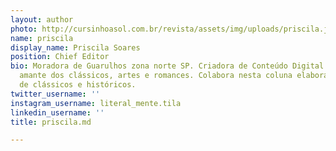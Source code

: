 ```yaml
---
layout: author
photo: http://cursinhoasol.com.br/revista/assets/img/uploads/priscila.jpeg
name: priscila
display_name: Priscila Soares
position: Chief Editor
bio: Moradora de Guarulhos zona norte SP. Criadora de Conteúdo Digital da página @literal_mente.tila;
  amante dos clássicos, artes e romances. Colabora nesta coluna elaborando resenhas
  de clássicos e históricos.
twitter_username: ''
instagram_username: literal_mente.tila
linkedin_username: ''
title: priscila.md

---
```

